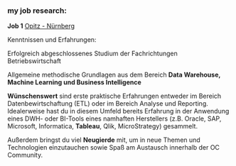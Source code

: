 ### my job research:

**Job 1**
[Opitz - Nürnberg](https://www.opitz-consulting.com/karriere/junior-consultant-analytics-mwd)

Kenntnissen und Erfahrungen:

Erfolgreich abgeschlossenes Studium der Fachrichtungen Betriebswirtschaft

Allgemeine methodische Grundlagen aus dem Bereich **Data Warehouse, Machine Learning und Business Intelligence**

**Wünschenswert** sind erste praktische Erfahrungen entweder im Bereich Datenbewirtschaftung (ETL) oder im Bereich Analyse und Reporting. Idealerweise hast du in diesem Umfeld bereits Erfahrung in der Anwendung eines DWH- oder BI-Tools eines namhaften Herstellers (z.B. Oracle, SAP, Microsoft, Informatica, **Tableau**, Qlik, MicroStrategy) gesammelt.

Außerdem bringst du viel **Neugierde** mit, um in neue Themen und Technologien einzutauchen sowie Spaß am Austausch innerhalb der OC Community.
